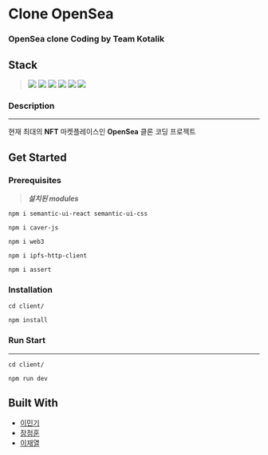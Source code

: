 # Clone OpenSea

### OpenSea clone Coding by Team Kotalik

## **Stack**

> <img src="https://img.shields.io/badge/Next.js-000000?style=for-the-badge&logo=Next.js&logoColor=white"> <img src="https://img.shields.io/badge/Solidity-363636?style=for-the-badge&logo=Solidity&logoColor=white"> <img src="https://img.shields.io/badge/React-61DAFB?style=for-the-badge&logo=React&logoColor=white"> <img src="https://img.shields.io/badge/IPFS-65C2CB?style=for-the-badge&logo=IPFS&logoColor=white"> <img src="https://img.shields.io/badge/Web3.js-F16822?style=for-the-badge&logo=Web3.js&logoColor=white"> <img src="https://img.shields.io/badge/Semantic UI React-35BDB2?style=for-the-badge&logo=Semantic UI React&logoColor=white">

### Description

---

현재 최대의 **NFT** 마켓플레이스인 **OpenSea** 클론 코딩 프로젝트

## Get Started

### Prerequisites

> **_설치된 modules_**

```
npm i semantic-ui-react semantic-ui-css
```

```
npm i caver-js
```

```
npm i web3
```

```
npm i ipfs-http-client
```

```
npm i assert
```

### Installation

```
cd client/
```

```
npm install
```

### Run Start

---

```
cd client/
```

```
npm run dev
```

## Built With

- [이민기](https://github.com/mingi3442)
- [장정훈](https://github.com/jangjoocool)
- [이재열](https://github.com/Kawasaki-JY)
